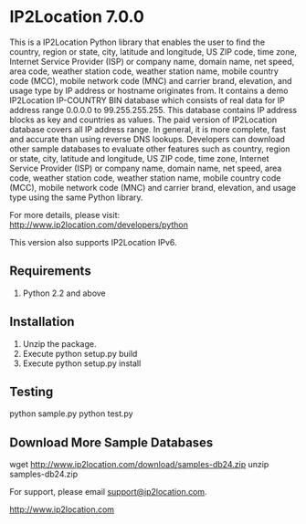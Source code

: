 # IP2Location 7.0.0


This is a IP2Location Python library that enables the user to find the country, region or state, city, latitude and longitude, US ZIP code, time zone, Internet Service Provider (ISP) or company name, domain name, net speed, area code, weather station code, weather station name, mobile country code (MCC), mobile network code (MNC) and carrier brand, elevation, and usage type by IP address or hostname originates from.  It contains a demo IP2Location IP-COUNTRY BIN database which consists of real data for IP address range 0.0.0.0 to 99.255.255.255.  This database contains IP address blocks as key and countries as values.  The paid version of IP2Location database covers all IP address range. In general, it is more complete, fast and accurate than using reverse DNS lookups. Developers can download other sample databases to evaluate other features such as country, region or state, city, latitude and longitude, US ZIP code, time zone, Internet Service Provider (ISP) or company name, domain name, net speed, area code, weather station code, weather station name, mobile country code (MCC), mobile network code (MNC) and carrier brand, elevation, and usage type using the same Python library.

For more details, please visit:
http://www.ip2location.com/developers/python

This version also supports IP2Location IPv6.

Requirements
------------
1) Python 2.2 and above

Installation
----------------------
1) Unzip the package.
2) Execute python setup.py build
3) Execute python setup.py install

Testing
-------
python sample.py
python test.py

Download More Sample Databases
------------------------------
wget http://www.ip2location.com/download/samples-db24.zip
unzip samples-db24.zip


For support, please email support@ip2location.com.

http://www.ip2location.com
